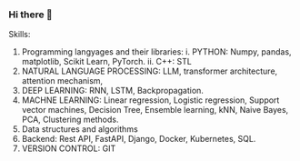 ### Hi there 👋


Skills:
1. Programming langyages and their libraries:
  i. PYTHON: Numpy, pandas, matplotlib, Scikit Learn, PyTorch.
  ii. C++: STL
2. NATURAL LANGUAGE PROCESSING: LLM, transformer architecture, attention mechanism,
3. DEEP LEARNING: RNN, LSTM, Backpropagation.
4. MACHNE LEARNING: Linear regression, Logistic regression, Support vector machines, Decision Tree, Ensemble learning, kNN, Naive Bayes, PCA, Clustering methods.
5. Data structures and algorithms
6. Backend: Rest API, FastAPI, Django, Docker, Kubernetes, SQL.
7. VERSION CONTROL: GIT
<!--
**aarushijohly/aarushijohly** is a ✨ _special_ ✨ repository because its `README.md` (this file) appears on your GitHub profile.

Here are some ideas to get you started:

- 🔭 I’m currently working on ...
- 🌱 I’m currently learning ...
- 👯 I’m looking to collaborate on ...
- 🤔 I’m looking for help with ...
- 💬 Ask me about ...
- 📫 How to reach me: ...
- 😄 Pronouns: ...
- ⚡ Fun fact: ...
-->

